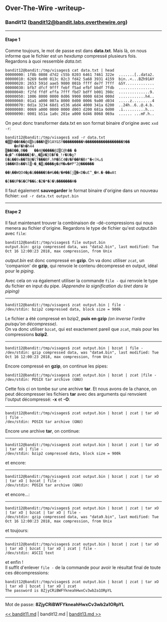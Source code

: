 ## Over-The-Wire -writeup-
### Bandit12 (bandit12@bandit.labs.overthewire.org)

---
#### Etape 1

Comme toujours, le mot de passe est dans **data.txt**. Mais là, on nous informe que le fichier est un *hexdump* compressé plusieurs fois.  
Regardons à quoi ressemble *data.txt*:

```console
bandit12@bandit:/tmp/visages$ cat data.txt | head
00000000: 1f8b 0808 d7d2 c55b 0203 6461 7461 322e  .......[..data2.
00000010: 6269 6e00 013c 02c3 fd42 5a68 3931 4159  bin..<...BZh91AY
00000020: 2653 591d aae5 9800 001b ffff de7f 7fff  &SY.............
00000030: bfb7 dfcf 9fff febf f5ad efbf bbdf 7fdb  ................
00000040: f2fd ffdf effa 7fff fbd7 bdff b001 398c  ..............9.
00000050: 1006 8000 0000 0d06 9900 0000 6834 000d  ............h4..
00000060: 01a1 a000 007a 8000 0d00 0006 9a00 d034  .....z.........4
00000070: 0d1a 3234 68d1 e536 a6d4 4000 341a 6200  ..24h..6..@.4.b.
00000080: 0069 a000 0000 0000 d003 d200 681a 0d00  .i..........h...
00000090: 0001 b51a 1a0c 201e a000 6d46 8068 069a  ...... ...mF.h..
```
On peut donc transformer data.txt en son format binaire d'origine avec `xxd -r`:

```console
bandit12@bandit:/tmp/visages$ xxd -r data.txt
�▒▒h��6��@4▒bi���h▒91AY&SY���������ϟ�����������������9��
    �mF�h�h44
▒��B��,0��   ��4@�����@2▒C@h�� �
�ɋ�^-K�����}�\,�▒ǿ�}E�F�_!r�U�g?E�i��9x��TB@�lȲ���BF.hM�SC4�V�F��R�Br"�<(Hت$    $���KBs��%l▒~�_�▒ݿ����g�zM�w�#P"2@������

��\��WQO4�p�i�����S�#&��/�#��[j▒�<D�uԐ^_�H.�-��wAt
                                                  �[��UP�G�CP��&:�2�*�)�\�������H�
```

Il faut également **sauvegarder** le format binaire d'origine dans un nouveau fichier: `xxd -r data.txt output.bin`

---
#### Etape 2

Il faut maintenant trouver la combinaison de -dé-compressions qui nous menera au fichier d'origine. Regardons le type de fichier qu'est *output.bin* avec `file`:

```console
bandit12@bandit:/tmp/visages$ file output.bin 
output.bin: gzip compressed data, was "data2.bin", last modified: Tue Oct 16 12:00:23 2018, max compression, from Unix
```

*output.bin* est donc compressé en **gzip**.
On va donc utiliser `zcat`, un 'companion' de **gzip**, qui renvoie le contenu décompressé en output, idéal pour le *piping*.

Avec cela on va également utiliser la commande `file -` qui renvoie le type du fichier en input du pipe. *(Apprendre la signification du tiret dans le piping)*

---
```console
bandit12@bandit:/tmp/visages$ zcat output.bin | file -
/dev/stdin: bzip2 compressed data, block size = 900k
```

Le fichier a été compressé en bzip2, **puis en gzip** *(on inverse l'ordre puisqu'on décompresse)*.  
On va donc utiliser `bzcat`, qui est exactement pareil que `zcat`, mais pour les compressions **bzip2**.

---
```console
bandit12@bandit:/tmp/visages$ zcat output.bin | bzcat | file -
/dev/stdin: gzip compressed data, was "data4.bin", last modified: Tue Oct 16 12:00:23 2018, max compression, from Unix
```

Encore compressé en **gzip**, on continue les pipes:
```console
bandit12@bandit:/tmp/visages$ zcat output.bin | bzcat | zcat |file -
/dev/stdin: POSIX tar archive (GNU)
```
Cette fois ci on tombe sur une archive **tar**. Et nous avons de la chance, on peut décompresser les fichiers **tar** avec des arguments qui renvoient l'output décompressé: **-x** et **-O**:

---
```console
bandit12@bandit:/tmp/visages$ zcat output.bin | bzcat | zcat | tar xO | file -
/dev/stdin: POSIX tar archive (GNU)
```

Encore une archive **tar**, on continue:

---
```console
bandit12@bandit:/tmp/visages$ zcat output.bin | bzcat | zcat | tar xO | tar xO | file -
/dev/stdin: bzip2 compressed data, block size = 900k
```

et encore:

---
```console
bandit12@bandit:/tmp/visages$ zcat output.bin | bzcat | zcat | tar xO | tar xO | bzcat | file -
/dev/stdin: POSIX tar archive (GNU)
```

et encore...:

---
```console
bandit12@bandit:/tmp/visages$ zcat output.bin | bzcat | zcat | tar xO | tar xO | bzcat | tar xO | file -
/dev/stdin: gzip compressed data, was "data9.bin", last modified: Tue Oct 16 12:00:23 2018, max compression, from Unix
```

et toujours:

---
```console
bandit12@bandit:/tmp/visages$ zcat output.bin | bzcat | zcat | tar xO | tar xO | bzcat | tar xO | zcat | file -
/dev/stdin: ASCII text
```

et enfin !  
Il suffit d'enlever `file -` de la commande pour avoir le résultat final de toute ces décompressions:

```console
bandit12@bandit:/tmp/visages$ zcat output.bin | bzcat | zcat | tar xO | tar xO | bzcat | tar xO | zcat
The password is 8ZjyCRiBWFYkneahHwxCv3wb2a1ORpYL
```

---
Mot de passe: **8ZjyCRiBWFYkneahHwxCv3wb2a1ORpYL**

[<< bandit11.md](bandit11.md) | bandit12.md | [bandit13.md >>](bandit13.md)
